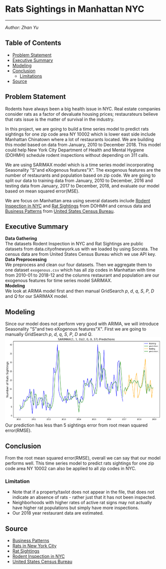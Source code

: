 # Rats Sightings in Manhattan NYC

---

_Author: Zhan Yu_ 

## Table of Contents 

* [Problem Statement](#Problem-Statement)  
* [Executive Summary](#Executive-Summary)  
* [Modeling](#Modeling)  
* [Conclusion](#Conclusion)  
    - [Limitations](#Limitations)   
* [Source](#Source)  

## Problem Statement  

Rodents have always been a big health issue in NYC. Real estate companies consider rats as a factor of devaluate housing prices; restaurateurs believe that rats issue is the matter of survival in the industry.   

In this project, we are going to build a time series model to predict rats sightings for one zip code area NY 10002 which is lower east side include Manhattan Chinatown where a lot of restaurants located. We are building this model based on data from January, 2010 to December 2018. This model could help New York City Department of Health and Mental Hygiene (DOHMH) schedule rodent inspections without depending on 311 calls.   

We are using SARIMAX model which is a time series model incorporating Seasonality "S"and eXogenous features"X". The exogenous features are the number of restaurants and population based on zip code. We are going to split our data to training data from January, 2010 to December, 2016 and testing data from January, 2017 to December, 2018, and evaluate our model based on mean squared error(MSE).  

We are focus on Manhattan area using several datasets include [Rodent Inspection in NYC](https://data.cityofnewyork.us/Health/Rodent-Inspection/p937-wjvj) and [Rat Sightings](https://data.cityofnewyork.us/Social-Services/Rat-Sightings/3q43-55fe) from DOHMH and census data and [Business Patterns](https://www.census.gov/data/developers/data-sets/cbp-nonemp-zbp/zbp-api.2010.html) from [United States Census Bureau](https://www.census.gov/en.html).    

## Executive Summary  
**Data Gathering**  
The datasets Rodent Inspection in NYC and Rat Sightings are public datasets from data.cityofnewyork.us with we loaded by using Socrata. The census data are from United States Census Bureau which we use API key.   
**Data Preprocessing**  
We preprocess and clean our four datasets. Then we aggregate them to one dataset `exogenous.csv` which has all zip codes in Manhattan with time from 2010-01 to 2018-12 and the columns restaurant and population are our exogenous features for time series model SARIMAX.  
**Modeling**  
We look at ARIMA model first and then manual GridSearch $p$, $d$, $q$, $S$, $P$, $D$ and $Q$ for our SARIMAX model.  

## Modeling  
Since our model does not perform very good with ARIMA, we will introduce Seasonality "S"and two eXogenous features"X". First we are going to manually GridSearch $p$, $d$, $q$, $S$, $P$, $D$ and $Q$. 
![](./images/sarimax.png)
Our prediction has less than 5 sightings error from root mean squared error(RMSE).

## Conclusion
From the root mean squared error(RMSE), overall we can say that our model performs well. This time series model to predict rats sightings for one zip code area NY 10002 can also be applied to all zip codes in NYC.

### Limitation   
- Note that if a property/taxlot does not appear in the file, that does not indicate an absence of rats - rather just that it has not been inspected.   
- Neighborhoods with higher rates of active rat signs may not actually have higher rat populations but simply have more inspections.  
- Our 2018 year restaurant data are estimated.  

## Source  
- [Business Patterns](https://www.census.gov/data/developers/data-sets/cbp-nonemp-zbp/zbp-api.2010.html)   
- [Rats in New York City](https://en.wikipedia.org/wiki/Rats_in_New_York_City)   
- [Rat Sightings](https://data.cityofnewyork.us/Social-Services/Rat-Sightings/3q43-55fe)   
- [Rodent Inspection in NYC](https://data.cityofnewyork.us/Health/Rodent-Inspection/p937-wjvj)   
- [United States Census Bureau](https://www.census.gov/en.html)   